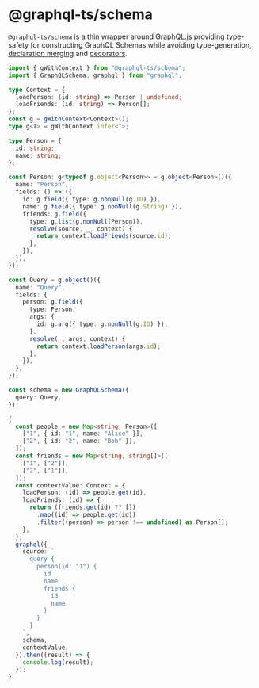 # @graphql-ts/schema

`@graphql-ts/schema` is a thin wrapper around
[GraphQL.js](https://github.com/graphql/graphql-js) providing type-safety for
constructing GraphQL Schemas while avoiding type-generation, [declaration merging](https://www.typescriptlang.org/docs/handbook/declaration-merging.html)
and [decorators](https://www.typescriptlang.org/docs/handbook/decorators.html).

```ts
import { gWithContext } from "@graphql-ts/schema";
import { GraphQLSchema, graphql } from "graphql";

type Context = {
  loadPerson: (id: string) => Person | undefined;
  loadFriends: (id: string) => Person[];
};
const g = gWithContext<Context>();
type g<T> = gWithContext.infer<T>;

type Person = {
  id: string;
  name: string;
};

const Person: g<typeof g.object<Person>> = g.object<Person>()({
  name: "Person",
  fields: () => ({
    id: g.field({ type: g.nonNull(g.ID) }),
    name: g.field({ type: g.nonNull(g.String) }),
    friends: g.field({
      type: g.list(g.nonNull(Person)),
      resolve(source, _, context) {
        return context.loadFriends(source.id);
      },
    }),
  }),
});

const Query = g.object()({
  name: "Query",
  fields: {
    person: g.field({
      type: Person,
      args: {
        id: g.arg({ type: g.nonNull(g.ID) }),
      },
      resolve(_, args, context) {
        return context.loadPerson(args.id);
      },
    }),
  },
});

const schema = new GraphQLSchema({
  query: Query,
});

{
  const people = new Map<string, Person>([
    ["1", { id: "1", name: "Alice" }],
    ["2", { id: "2", name: "Bob" }],
  ]);
  const friends = new Map<string, string[]>([
    ["1", ["2"]],
    ["2", ["1"]],
  ]);
  const contextValue: Context = {
    loadPerson: (id) => people.get(id),
    loadFriends: (id) => {
      return (friends.get(id) ?? [])
        .map((id) => people.get(id))
        .filter((person) => person !== undefined) as Person[];
    },
  };
  graphql({
    source: `
      query {
        person(id: "1") {
          id
          name
          friends {
            id
            name
          }
        }
      }
    `,
    schema,
    contextValue,
  }).then((result) => {
    console.log(result);
  });
}
```
